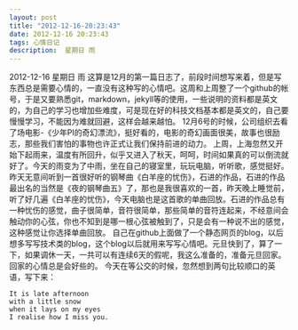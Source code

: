 ```yaml
---
layout: post
title: "2012-12-16-20:23:43"
date: 2012-12-16 20:23:43
tags: 心情日记
description:  星期日 雨
---
```

2012-12-16 星期日 雨 
	这算是12月的第一篇日志了，前段时间想写来着，但是写东西总是需要心情的，一直没有这种写的心情吧。这周和上周整了一个github的帐号，于是又要熟悉git，markdown，jekyll等的使用，一些说明的资料都是英文的，为自己的学习也增加些难度，可是现在好的科技文档基本都是英文的，自己要慢慢学习，不能因为难就回避，这样会越来越怕。
12月6号的时候，公司组织去看了场电影-《少年PI的奇幻漂流》，挺好看的，电影的奇幻画面很美，故事也很励志，那些我们害怕的事物也许正式让我们保持前进的动力。
上周，上海忽然又开始下起雨来，温度有所回升，似乎又进入了秋天，呵呵，时间如果真的可以倒流就好了。今天的雨变为了中雨，坐在自己的寝室里，玩玩电脑，听听歌，感觉挺好。昨天无意间听到一首很好听的钢琴曲《白羊座的忧伤》，石进的作品，石进的作品最出名的当然是《夜的钢琴曲五》了，那也是我很喜欢的一首，昨天晚上睡觉前，听了好几遍《白羊座的忧伤》，今天电脑也是这首歌的单曲回放。石进的作品总有一种忧伤的感觉，曲子很简单，音符很简单，那些简单的音符连起来，不经意间会触动你的心弦，你也不知到是哪一根心弦被触到了，只是会有一种说不出的感觉，这种感觉让你选择单曲回放。
自己在github上面做了一个静态网页的blog，以后想多写写技术类的blog，这个blog以后就用来写写心情吧。元旦快到了，算了一下，如果调休一天，一共可以有连续6天的假呢，我这么准备的，准备元旦回家。回家的心情总是会好些的。
今天在等公交的时候，忽然想到两句比较顺口的英语，写下来：
    
    It is late afternoon
    with a little snow
    when it lays on my eyes
    I realise how I miss you.
